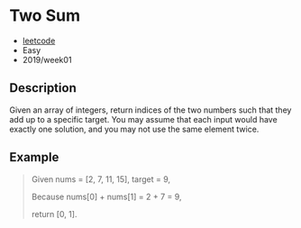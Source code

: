 # Two Sum

- [leetcode](https://leetcode.com/problems/two-sum/)
- Easy
- 2019/week01



## Description

Given an array of integers, return indices of the two numbers such that they add up to a specific target.
You may assume that each input would have exactly one solution, and you may not use the same element twice.

## Example

> Given nums = [2, 7, 11, 15], target = 9,
> 
> Because nums[0] + nums[1] = 2 + 7 = 9,
> 
> return [0, 1].
